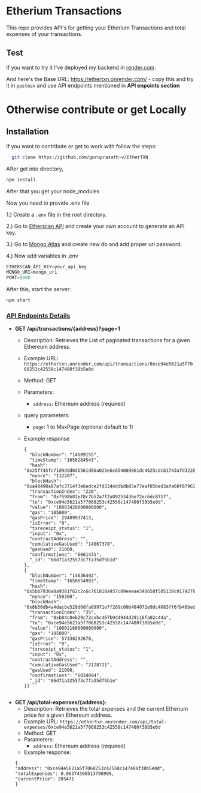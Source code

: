 
# Etherium Transactions
This repo provides API's for getting your Etherium Transactions and total expenses of your transactions.




## Test
If you want to try it I've deployed my backend in [render.com](https://render.com/). 

And here's the Base URL: https://ethertxn.onrender.com/ - copy this and try it in `postman` and use API endpoints mentioned in  **API enpoints section**

# Otherwise contribute or get Locally 


## Installation

If you want to contribute or get to work with follow the steps:

```bash
  git clone https://github.com/guruprasath-v/EtherTXN
```

After get into directory, 
```bash
npm install
```

After that you get your node_modules

Now you need to provide .env file

1.) Create a `.env` file in the root directory.

2.) Go to [Etherscan API](https://docs.etherscan.io/) and create your own account to generate an API key.

3.) Go to [Mongo Atlas](https://cloud.mongodb.com/v2/65f66512ce22070bf8f213fb#/overview) and create new db and add proper uri password.

4.) Now add variables in .env 
```js
ETHERSCAN_API_KEY=your_api_key
MONGO_URI=mongo_uri
PORT=8080
```

After this, start the server:
```bash
npm start
```


### [API Endpoints Details](#api-endpoints-details)

- **GET /api/transactions/{address}?page=1**
  - Description: Retrieves the List of paginated transactions for a given Ethereum address.
  - Example URL: `https://ethertxn.onrender.com/api/transactions/0xce94e5621a5f7068253c42558c147480f38b5e0d`
  - Method: GET
  - Parameters:
    - `address`: Ethereum address (required)
  - query parameters:
    - `page`: 1 to MaxPage (optional default to 1)
  - Example response

    ```[
    {
      "blockNumber": "14609155",
      "timeStamp": "1650284543",
      "hash": "0x25f745fc71d9ddd0db561d06a023e6c654089861dc4625cdc81743afd3228982",
      "nonce": "112207",
      "blockHash": "0xa48498a87afc3714f3e6edce2fd3344ddbdb85e77eaf85bed3afa60f879616e1",
      "transactionIndex": "220",
      "from": "0xf598b81ef8c7b52a7f2a89253436e72ec6dc871f",
      "to": "0xce94e5621a5f7068253c42558c147480f38b5e0d",
      "value": "10003420000000000",
      "gas": "105000",
      "gasPrice": 29489937413,
      "isError": "0",
      "txreceipt_status": "1",
      "input": "0x",
      "contractAddress": "",
      "cumulativeGasUsed": "14067378",
      "gasUsed": 21000,
      "confirmations": "6061431",
      "_id": "66d71a325573c7fa35df5b1d"
    },
    {
      "blockNumber": "14636492",
      "timeStamp": "1650654993",
      "hash": "0x5bb7936a0a9381f62c2c6c761818a937c89eeeae340658f505138c9174279cb0",
      "nonce": "150308",
      "blockHash": "0x8b56db4a4dacbe520d6dfa89971e7f209c00b484072e9dc4083ff6fb46bed29a",
      "transactionIndex": "35",
      "from": "0xb04c0eb29c72cebc467b9d4944d29116fa02c44a",
      "to": "0xce94e5621a5f7068253c42558c147480f38b5e0d",
      "value": "10002160000000000",
      "gas": "105000",
      "gasPrice": 57338292678,
      "isError": "0",
      "txreceipt_status": "1",
      "input": "0x",
      "contractAddress": "",
      "cumulativeGasUsed": "2128721",
      "gasUsed": 21000,
      "confirmations": "6034094",
      "_id": "66d71a325573c7fa35df5b1e"
    }]```


- **GET /api/total-expenses/{address}**:
  - Description: Retrieves the total expenses and the current Etherium price for a given Ethereum address.
  - Example URL: `https://ethertxn.onrender.com/api/total-expenses/0xce94e5621a5f7068253c42558c147480f38b5e0d`
  - Method: GET
  - Parameters:
    - `address`: Ethereum address (required)
  - Example response:
  ```
  {
  "address": "0xce94e5621a5f7068253c42558c147480f38b5e0d",
  "totalExpenses": 0.06374308513796999,
  "currentPrice": 205471
  }
  ```
